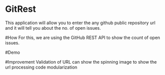 # GitRest
This application will allow you to enter the any github public repository url and it will tell you about the no. of open issues.

#How
For this, we are using the GitHub REST API to show the count of open issues.

#Demo

#Improvement
 Validation of URL
 can show the spinning image to show the url processing
 code modularization
